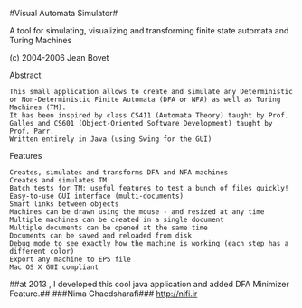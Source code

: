 #Visual Automata Simulator#

A tool for simulating, visualizing and transforming finite state automata and Turing Machines

(c) 2004-2006 Jean Bovet
	
Abstract

    This small application allows to create and simulate any Deterministic or Non-Deterministic Finite Automata (DFA or NFA) as well as Turing Machines (TM).
    It has been inspired by class CS411 (Automata Theory) taught by Prof. Galles and CS601 (Object-Oriented Software Development) taught by Prof. Parr.
    Written entirely in Java (using Swing for the GUI) 

	
Features

    Creates, simulates and transforms DFA and NFA machines
    Creates and simulates TM
    Batch tests for TM: useful features to test a bunch of files quickly!
    Easy-to-use GUI interface (multi-documents)
    Smart links between objects
    Machines can be drawn using the mouse - and resized at any time
    Multiple machines can be created in a single document
    Multiple documents can be opened at the same time
    Documents can be saved and reloaded from disk
    Debug mode to see exactly how the machine is working (each step has a different color)
    Export any machine to EPS file
    Mac OS X GUI compliant

	
	
##at 2013 , I developed this cool java application and added DFA Minimizer Feature.##
###Nima Ghaedsharafi###
http://nifi.ir
